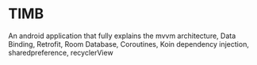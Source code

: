 # TIMB
An android application that fully explains the mvvm architecture, Data Binding, Retrofit, Room Database, Coroutines, Koin dependency injection, sharedpreference, recyclerView
